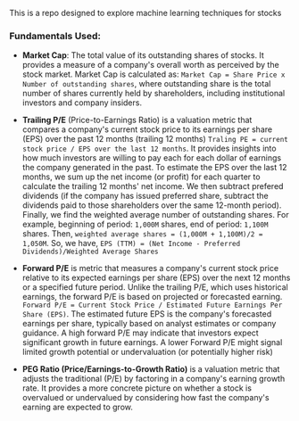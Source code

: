 This is a repo designed to explore machine learning techniques for stocks

### Fundamentals Used:

* **Market Cap**: The total value of its outstanding shares of stocks. It provides a measure 
of a company's overall worth as perceived by the stock market. 
  Market Cap is calculated as: `Market Cap = Share Price x Number of outstanding shares`,
  where outstanding share is the total number of shares currently held by 
shareholders, including institutional investors and company insiders.


* **Trailing P/E** (Price-to-Earnings Ratio) is a valuation metric that 
compares a company's current stock price to its earnings per share (EPS)
  over the past 12 months (trailing 12 months)
  `Traling PE = current stock price / EPS over the last 12 months`. It provides insights into how much investors are willing to pay each 
  for each dollar of earnings the company generated in the past. To estimate the EPS over the last 12 months,
  we sum up the net income (or profit) for each quarter to calculate the trailing 12 months' net income. We then subtract prefered 
  dividends (if the company has issued preferred share, subtract the dividends paid to those shareholders over the same 12-month period).
  Finally, we find the weighted average number of outstanding shares. For example, beginning of period: `1,000M` shares, 
  end of period: `1,100M` shares. Then, `weighted average shares = (1,000M + 1,100M)/2 = 1,050M`. So, we have,
  `EPS (TTM) = (Net Income - Preferred Dividends)/Weighted Average Shares`
  
  
* **Forward P/E** is metric that measures a company's current stock price relative to its expected earnings
per share (EPS) over the next 12 months or a specified future period. Unlike the trailing P/E, which uses
  historical earnings, the forward P/E is based on projected or forecasted earning. `Forward P/E = Current Stock Price / Estimated Future Earnings Per Share (EPS)`. 
  The estimated future EPS is the company's forecasted earnings per share, typically based on analyst estimates or company guidance. 
  A high forward P/E may indicate that investors expect significant growth in future earnings. A lower Forward P/E might signal limited growth potential or undervaluation 
  (or potentially higher risk)
  

* **PEG Ratio (Price/Earnings-to-Growth Ratio)** is a valuation metric that adjusts the traditional (P/E) by factoring in a company's 
earning growth rate. It provides a more concrete picture on whether a stock is overvalued or undervalued by considering how fast the company's earning are expected to grow.
  
  

  
